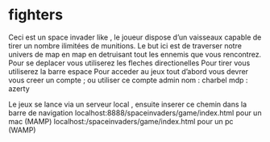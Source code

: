 # fighters

Ceci est un space invader like , le joueur dispose d’un vaisseaux capable de tirer un nombre ilimitées de munitions. 
Le but ici est de traverser notre univers de map en map en detruisant tout les ennemis que vous rencontrez.
Pour se deplacer vous utiliserez les fleches directionelles
Pour tirer vous utiliserez la barre espace 
Pour acceder au jeux tout d’abord vous devrer vous creer un compte ;
ou utiliser ce compte admin nom : charbel mdp : azerty

Le jeux se lance via un serveur local , ensuite inserer ce chemin dans la barre de navigation localhost:8888/spaceinvaders/game/index.html pour un mac (MAMP)
                  localhost:/spaceinvaders/game/index.html  pour un pc (WAMP)
